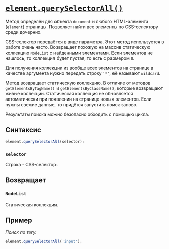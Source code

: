 # [`element.querySelectorAll()`](../index.md)

Метод определён для объекта `document` и любого HTML-элемента (`element`) страницы. Позволяет найти все элементы по CSS-селектору среди дочерних.

CSS-селектор передаётся в виде параметра. Этот метод используется в работе очень часто. Возвращает похожую на массив статическую коллекцию `NodeList` с найденными элементами. Если элементов не нашлось, то коллекция будет пустая, то есть с размером `0`.

Для получения коллекции из вообще всех элементов на странице в качестве аргумента нужно передать строку `'*'`, её называют `wildcard`.

Метод возвращает статическую коллекцию. В отличие от методов `getElementsByTagName()` и `getElementsByClassName()`, которые возвращают живые коллекции. Статическая коллекция не обновляется автоматически при появлении на странице новых элементов. Если нужны свежие данные, то придётся запустить поиск заново.

Результаты поиска можно безопасно обходить с помощью цикла.

## Синтаксис

```js
element.querySelectorAll(selector);
```

### `selector`

Строка - CSS-селектор.

## Возвращает

### `NodeList`

Статическая коллекция.

## Пример

_Поиск по тегу._

```js
element.querySelectorAll('input');
```
